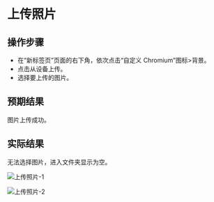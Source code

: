 # 上传照片

## 操作步骤

- 在“新标签页”页面的右下角，依次点击“自定义 Chromium”图标>背景。
- 点击从设备上传。
- 选择要上传的图片。

## 预期结果

图片上传成功。

## 实际结果

无法选择图片，进入文件夹显示为空。

![上传照片-1](../img/上传照片-1.png)

![上传照片-2](../img/上传照片-2.png)